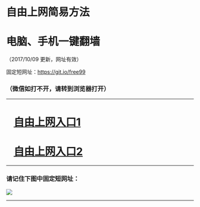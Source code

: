 ﻿# 自由上网简易方法

# 电脑、手机一键翻墙

（2017/10/09 更新，网址有效）

固定短网址：https://git.io/free99

### （微信如打不开，请转到浏览器打开）


***





# &nbsp;&nbsp; <a href="http://ft69011224.fwq-tz-1001.info/fwqtz01.html?t=10090015929 " target="_blank">自由上网入口1</a>
# &nbsp;&nbsp; <a href="http://ft31749450.fwq-tz-1002.info/fwqtz02.html?t=10090012439 " target="_blank">自由上网入口2</a>
***

### 请记住下图中固定短网址：

<img src="https://s3-us-west-2.amazonaws.com/fwq-1001/yjfq-20170905okok.png" /> 


***

